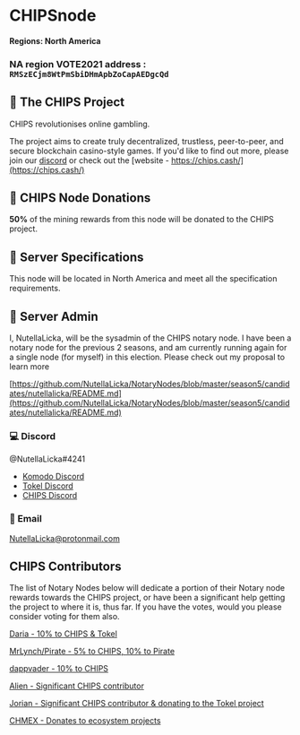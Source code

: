 # CHIPSnode

#### Regions: North America

### **NA** region VOTE2021 address : `RMSzECjm8WtPmSbiDHmApbZoCapAEDgcQd`

## :pushpin: The CHIPS Project

CHIPS revolutionises online gambling.

The project aims to create truly decentralized, trustless, peer-to-peer, and secure blockchain casino-style games. If you'd like to find out more, please join our [discord](https://discord.gg/SQCSa2X) or check out the [website - https://chips.cash/](https://chips.cash/)

## :pushpin: CHIPS Node Donations

**50%** of the mining rewards from this node will be donated to the CHIPS project.

## :pushpin: Server Specifications

This node will be located in North America and meet all the specification requirements.

## :pushpin: Server Admin

I, NutellaLicka, will be the sysadmin of the CHIPS notary node. I have been a notary node for the previous 2 seasons, and am currently running again for a single node (for myself) in this election. Please check out my proposal to learn more

[https://github.com/NutellaLicka/NotaryNodes/blob/master/season5/candidates/nutellalicka/README.md](https://github.com/NutellaLicka/NotaryNodes/blob/master/season5/candidates/nutellalicka/README.md)

### :computer: Discord
@NutellaLicka#4241 
- [Komodo Discord](https://komodoplatform.com/discord)
- [Tokel Discord](https://discord.gg/DZvuAR6QzX) 
- [CHIPS Discord](https://discord.gg/SQCSa2X)

### :email: Email
NutellaLicka@protonmail.com


## CHIPS Contributors

The list of Notary Nodes below will dedicate a portion of their Notary node rewards towards the CHIPS project, or have been a significant help getting the project to where it is, thus far. If you have the votes, would you please consider voting for them also.

[Daria - 10% to CHIPS & Tokel](https://github.com/KomodoPlatform/NotaryNodes/blob/master/season5/candidates/daria/README.md)

[MrLynch/Pirate - 5% to CHIPS, 10% to Pirate](https://github.com/KomodoPlatform/NotaryNodes/blob/master/season5/candidates/mrlynch/README.md)

[dappvader - 10% to CHIPS](https://github.com/KomodoPlatform/NotaryNodes/blob/master/season5/candidates/dappvader/README.md)

[Alien - Significant CHIPS contributor](https://github.com/KomodoPlatform/NotaryNodes/blob/master/season5/candidates/alien/README.md)

[Jorian - Significant CHIPS contributor & donating to the Tokel project](https://github.com/KomodoPlatform/NotaryNodes/blob/master/season5/candidates/jorian/README.md)

[CHMEX - Donates to ecosystem projects](https://github.com/KomodoPlatform/NotaryNodes/blob/master/season5/candidates/chmex/README.md)
